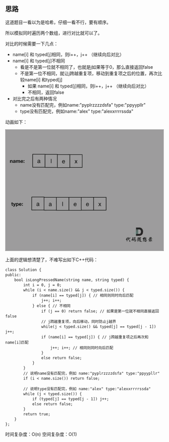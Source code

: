 
## 思路 

这道题目一看以为是哈希，仔细一看不行，要有顺序。 

所以模拟同时遍历两个数组，进行对比就可以了。 

对比的时候需要一下几点： 

* name[i] 和 typed[j]相同，则i++，j++ （继续向后对比）
* name[i] 和 typed[j]不相同 
    * 看是不是第一位就不相同了，也就是j如果等于0，那么直接返回false 
    * 不是第一位不相同，就让j跨越重复项，移动到重复项之后的位置，再次比较name[i] 和typed[j] 
        * 如果 name[i] 和 typed[j]相同，则i++，j++ （继续向后对比）
        * 不相同，返回false
* 对比完之后有两种情况
    * name没有匹配完，例如name:"pyplrzzzzdsfa" type:"ppyypllr" 
    * type没有匹配完，例如name:"alex" type:"alexxrrrrssda" 

动画如下：

<img src='../video/925.长按键入.gif' width=600> </img></div>

上面的逻辑想清楚了，不难写出如下C++代码：

```
class Solution {
public:
    bool isLongPressedName(string name, string typed) {
        int i = 0, j = 0;
        while (i < name.size() && j < typed.size()) {
            if (name[i] == typed[j]) { // 相同则同时向后匹配
                j++; i++;
            } else { // 不相同
                if (j == 0) return false; // 如果是第一位就不相同直接返回false
                // j跨越重复项，向后移动，同时防止j越界
                while(j < typed.size() && typed[j] == typed[j - 1]) j++;
                if (name[i] == typed[j]) { // j跨越重复项之后再次和name[i]匹配
                    j++; i++; // 相同则同时向后匹配
                }
                else return false;
            }
        }
        // 说明name没有匹配完，例如 name:"pyplrzzzzdsfa" type:"ppyypllr"
        if (i < name.size()) return false;

        // 说明type没有匹配完，例如 name:"alex" type:"alexxrrrrssda"
        while (j < typed.size()) {
            if (typed[j] == typed[j - 1]) j++;
            else return false;
        }
        return true;
    }
};

```

时间复杂度：O(n)
空间复杂度：O(1)
